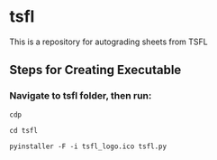 # tsfl
This is a repository for autograding sheets from TSFL

## Steps for Creating Executable

### Navigate to tsfl folder, then run:

`cdp`

`cd tsfl`

`pyinstaller -F -i tsfl_logo.ico tsfl.py`